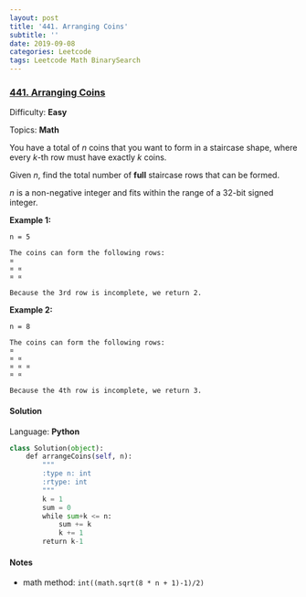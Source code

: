 ```yaml
---
layout: post
title: '441. Arranging Coins'
subtitle: ''
date: 2019-09-08
categories: Leetcode
tags: Leetcode Math BinarySearch
---
```

### [441\. Arranging Coins](https://leetcode.com/problems/arranging-coins/)

Difficulty: **Easy**

Topics: **Math**


You have a total of _n_ coins that you want to form in a staircase shape, where every _k_-th row must have exactly _k_ coins.

Given _n_, find the total number of **full** staircase rows that can be formed.

_n_ is a non-negative integer and fits within the range of a 32-bit signed integer.

**Example 1:**

```
n = 5

The coins can form the following rows:
¤
¤ ¤
¤ ¤

Because the 3rd row is incomplete, we return 2.
```

**Example 2:**

```
n = 8

The coins can form the following rows:
¤
¤ ¤
¤ ¤ ¤
¤ ¤

Because the 4th row is incomplete, we return 3.
```


#### Solution

Language: **Python**

```python
class Solution(object):
    def arrangeCoins(self, n):
        """
        :type n: int
        :rtype: int
        """
        k = 1
        sum = 0
        while sum+k <= n:
            sum += k
            k += 1
        return k-1
```

#### Notes
- math method: `int((math.sqrt(8 * n + 1)-1)/2)`
